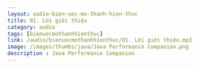 ```yaml
---
layout: audio-bien-uoc-mo-thanh-hien-thuc
title: 01. Lời giới thiệu 
category: audio
tags: [bienuocmothanhhienthuc]
link: /audio/bienuocmothanhhienthuc/01. Lời giới thiệu.mp3 
image: /images/thumbs/java/Java Performance Companion.png
description : Java Performance Companion 
---
```












